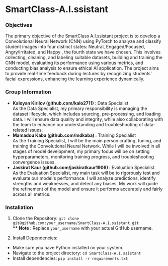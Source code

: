 # SmartClass-A.I.ssistant

### Objectives

The primary objective of the SmartClass A.I.ssistant project is to develop a Convolutional Neural Network (CNN) using PyTorch to analyze and classify student images into four distinct states: Neutral, Engaged/Focused, Angry/Irritated, and Happy , the fourth state we have chosen. This involves collecting, cleaning, and labeling suitable datasets, building and training the CNN model, evaluating its performance using various metrics, and conducting bias analysis to ensure ethical AI application. The project aims to provide real-time feedback during lectures by recognizing students' facial expressions, enhancing the learning experience dynamically.

### Group Information



  * <strong> Kaloyan Kirilov (github.com/kalo2711) </strong>: Data Specialist <br> As the Data Specialist, my primary responsibility is managing the dataset lifecycle, which includes sourcing, pre-processing, and loading data. I will ensure data quality and integrity, while also collaborating with the team to enhance our understanding and troubleshooting of data-related issues.
  * <strong> Mamadou Kaba (github.com/mdkaba) </strong>: Training Specialist <br> As the Training Specialist, I will be the main person crafting, tuning, and training the Convolutional Neural Network. While I will be involved in all stages of model development, my primary focus will be on setting hyperparameters, monitoring training progress, and troubleshooting convergence issues.
  * <strong> Jaskirat Kaur (github.com/jaskiratkaur1906) </strong>: Evaluation Specialist <br> As the Evaluation Specialist, my main task will be to rigorously test and evaluate our model's performance. I will analyze predictions, identify strengths and weaknesses, and detect any biases. My work will guide the refinement of the model and ensure it performs accurately and fairly across all metrics.
    
### Installation
1. Clone the Repository: ```git clone git@github.com:your_username/SmartClass-A.I.ssistant.git``` <br>
<strong>** Note </strong>: Replace ```your_username``` with your actual GitHub username.

2. Install Dependencies:
* Make sure you have Python installed on your system.
* Navigate to the project directory: ```cd SmartClass-A.I.ssistant```
* Install dependencies: ```pip install -r requirements.txt```
